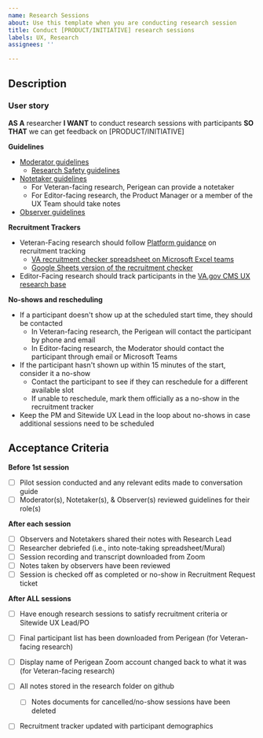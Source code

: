 ```yaml
---
name: Research Sessions
about: Use this template when you are conducting research session
title: Conduct [PRODUCT/INITIATIVE] research sessions
labels: UX, Research
assignees: ''

---
```


## Description

### User story
**AS A** researcher
**I WANT** to conduct research sessions with participants
**SO THAT** we can get feedback on [PRODUCT/INITIATIVE]

**Guidelines**
- [Moderator guidelines](https://depo-platform-documentation.scrollhelp.site/research-design/conducting-research-sessions)
  - [Research Safety guidelines](https://depo-platform-documentation.scrollhelp.site/research-design/research-safety-and-emergency-exit-strategies) 
- [Notetaker guidelines](https://depo-platform-documentation.scrollhelp.site/research-design/observer-guidelines#Observerguidelines-Howtobeagoodnotetaker)
  - For Veteran-facing research, Perigean can provide a notetaker
  - For Editor-facing research, the Product Manager or a member of the UX Team should take notes
- [Observer guidelines](https://depo-platform-documentation.scrollhelp.site/research-design/observer-guidelines)

**Recruitment Trackers**
- Veteran-Facing research should follow [Platform guidance](https://github.com/department-of-veterans-affairs/va.gov-team/blob/master/teams/vsa/accessibility/research/recruitment.md#Maximum-Variation-Sampling) on recruitment tracking
  - [VA recruitment checker spreadsheet on Microsoft Excel teams](https://governmentcio.sharepoint.com/:x:/r/sites/VSATeam/Shared%20Documents/Accessibility/RecruitmentChecker.xlsx?d=we0ffb06d5bac4cd5902c5f8b23fe988c&csf=1&web=1&e=FzYt5t)
  - [Google Sheets version of the recruitment checker](https://docs.google.com/spreadsheets/d/1pq7TSHZonfpzAQBJj6B2geGHlNUwZEs4DzEvxcRgu0o/edit?usp=sharing)
- Editor-Facing research should track participants in the [VA.gov CMS UX research base](https://airtable.com/invite/l?inviteId=inv9nYvS8HoNGoZpu&inviteToken=7d5d76876f2b9f45c44a18ad316f6989c54017e5504ef23742f4153d8b658df3&utm_medium=email&utm_source=product_team&utm_content=transactional-alerts)

**No-shows and rescheduling**
- If a participant doesn't show up at the scheduled start time, they should be contacted
  - In Veteran-facing research, the Perigean will contact the participant by phone and email
  - In Editor-facing research, the Moderator should contact the participant through email or Microsoft Teams
- If the participant hasn't shown up within 15 minutes of the start, consider it a no-show
  - Contact the participant to see if they can reschedule for a different available slot 
  - If unable to reschedule, mark them officially as a no-show in the recruitment tracker 
- Keep the PM and Sitewide UX Lead in the loop about no-shows in case additional sessions need to be scheduled

## Acceptance Criteria

**Before 1st session**
- [ ] Pilot session conducted and any relevant edits made to conversation guide
- [ ] Moderator(s), Notetaker(s), & Observer(s) reviewed guidelines for their role(s)

**After each session**
- [ ] Observers and Notetakers shared their notes with Research Lead
- [ ] Researcher debriefed (i.e., into note-taking spreadsheet/Mural)
- [ ] Session recording and transcript downloaded from Zoom
- [ ] Notes taken by observers have been reviewed
- [ ] Session is checked off as completed or no-show in Recruitment Request ticket

**After ALL sessions**
- [ ] Have enough research sessions to satisfy recruitment criteria or Sitewide UX Lead/PO
- [ ]  Final participant list has been downloaded from Perigean (for Veteran-facing research)
- [ ]  Display name of Perigean Zoom account changed back to what it was (for Veteran-facing research)
- [ ] All notes stored in the research folder on github
  - [ ] Notes documents for cancelled/no-show sessions have been deleted
- [ ] Recruitment tracker updated with participant demographics 

